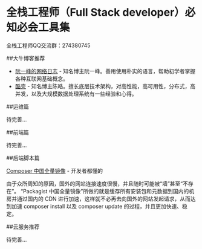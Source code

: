 # 全栈工程师（Full Stack developer）必知必会工具集
全栈工程师QQ交流群：274380745

##大牛博客推荐
- [阮一峰的网络日志](http://www.ruanyifeng.com/blog/) - 知名博主阮一峰。善用使用朴实的语言，帮助初学者掌握各种互联网基础概念。
- [酷壳](http://coolshell.cn/) - 知名博主陈皓。擅长底层技术架构，对高性能，高可用性，分布式，高并发，以及大规模数据处理系统有一些经验和心得。

##运维篇

待完善...

##前端篇

待完善...

##后端脚本篇

[Composer 中国全量镜像](http://pkg.phpcomposer.com/) - 开发者都懂的

由于众所周知的原因，国外的网站连接速度很慢，并且随时可能被“墙”甚至“不存在”。
“Packagist 中国全量镜像”所做的就是缓存所有安装包和元数据到国内的机房并通过国内的 CDN 进行加速，这样就不必再去向国外的网站发起请求，从而达到加速 composer install 以及 composer update 的过程，并且更加快速、稳定。

##云服务推荐

待完善...




